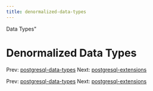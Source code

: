 ```yaml
---
title: denormalized-data-types
---
```


Data Types"

# Denormalized Data Types

Prev:
[postgresql-data-types](postgresql-data-types.md)
Next:
[postgresql-extensions](postgresql-extensions.md)

Prev:
[postgresql-data-types](postgresql-data-types.md)
Next:
[postgresql-extensions](postgresql-extensions.md)
